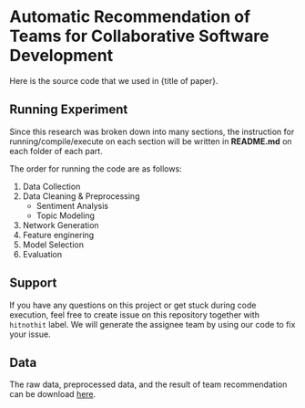 # Automatic Recommendation of Teams for Collaborative Software Development
Here is the source code that we used in {title of paper}.

## Running Experiment
Since this research was broken down into many sections, the instruction for running/compile/execute on each section will be written in __README.md__ on each folder of each part.

The order for running the code are as follows:
1. Data Collection
2. Data Cleaning & Preprocessing
   - Sentiment Analysis
   - Topic Modeling
3. Network Generation
4. Feature enginering
5. Model Selection
6. Evaluation

## Support
If you have any questions on this project or get stuck during code execution, feel free to create issue on this repository together with `hitnothit` label.
We will generate the assignee team by using our code to fix your issue.

## Data
The raw data, preprocessed data, and the result of team recommendation can be download [here](https://drive.google.com/drive/folders/1D12UKF_05uh4AS9XiLdocxEP8nqFcS8q?usp=sharing).
